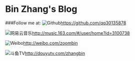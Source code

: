 # Bin Zhang's Blog

###Follow me at:
![Github](http://qq30135878.github.io/assets/images/octocat.png)https://github.com/qq30135878

![网易云音乐](http://qq30135878.github.io/assets/images/music163.png)http://music.163.com/#/user/home?id=3100738

![Weibo](http://qq30135878.github.io/assets/images/weibo.png)http://weibo.com/zoombin

![斗鱼TV](http://qq30135878.github.io/assets/images/douyutv.png)http://douyutv.com/zhangbin
